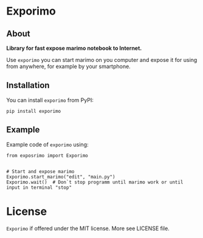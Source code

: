 # Exporimo

## About
**Library for fast expose marimo notebook to Internet.**

Use <code>exporimo</code> you can start marimo on you computer and expose it for using from anywhere,
for example by your smartphone.


## Installation
You can install <code>exporimo</code> from PyPI:

    pip install exporimo

## Example
Example code of <code>exporimo</code> using:

    from exposrimo import Exporimo

    
    # Start and expose marimo
    Exporimo.start_marimo("edit", "main.py")
    Exporimo.wait()  # Don`t stop programm until marimo work or until input in terminal "stop"


# License
<code>Exporimo</code> if offered under the MIT license. More see LICENSE file.
